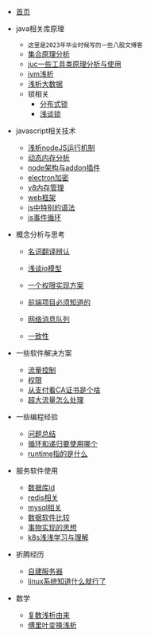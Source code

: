 <!-- _sidebar.md -->

- [首页](/zh-CN/home.md)
- java相关库原理
  * `这里是2023年毕业时候写的一些八股文博客`
  * [集合原理分析](/zh-CN/java/java集合实现原理.md)
  * [juc一些工具类原理分析与使用](/zh-CN/java/java多线程编程相关工具原理.md)
  * [jvm浅析](/zh-CN/java/jvm浅析.md)
  * [浅析大数据](/zh-CN/java/大数据浅析.md)
  * 锁相关
    * [分布式锁](/zh-CN/java/分布式锁.md)
    * [浅谈锁](/zh-CN/java/浅谈锁.md)
    
- javascript相关技术
  * [浅析nodeJS运行机制](/zh-CN/js/nodejs浅析.md)
  * [动态内存分析](/zh-CN/编译/动态内存分析.md)
  * [node架构与addon插件](/zh-CN/js/node架构.md)
  * [electron加密](/zh-CN/js/electron加密.md)
  * [v8内存管理](/zh-CN/js/v8内存管理.md)
  * [web框架](/zh-CN/js/nodeweb.md)
  * [js中特别的语法](/zh-CN/js/js特性.md)
  * [js事件循环](/zh-CN/js/js事件循环.md)

- 概念分析与思考
  * [名词翻译辨认](/zh-CN/other/名词翻译辨认.md)
  * [浅谈io模型](/zh-CN/java/大白话聊io模型.md)
  * [一个权限实现方案](/zh-CN/java/一个权限实现方案.md)
  
  * [前端项目必须知道的](/zh-CN/客户端/前端项目必须知道的.md)
  * [网络消息队列](/zh-CN/软件通信/消息队列模型.md)
  * [一致性](/zh-CN/软件通信/一致性.md)
  
- 一些软件解决方案
  * [流量控制](/zh-CN/arch/流量控制.md)
  * [权限](/zh-CN/database/权限.md)
  * [从支付看CA证书是个啥](/zh-CN/软件通信/ca证书.md)
  * [超大流量怎么处理](/zh-CN/arch/超大流量怎么处理.md)
- 一些编程经验
  - [问题总结](/zh-CN/code/issue.md)
  - [循环和递归要使用哪个](/zh-CN/code/循环和递归选哪个.md)
  - [runtime指的是什么](/zh-CN/code/runtime.md)
- 服务软件使用
  - [数据库id](/zh-CN/database/数据库id.md)
  - [redis相关](/zh-CN/database/redis相关.md)
  - [mysql相关](/zh-CN/database/mysql相关.md)
  - [数据软件比较](/zh-CN/database/数据软件比较.md)
  - [事物实现的思想](/zh-CN/database/事物.md)
  - [k8s浅浅学习与理解](/zh-CN/不成熟的/k8s.md)
- 折腾经历
  - [自建服务器](/zh-CN/网络与服务器/自建服务器.md)
  - [linux系统知道什么就行了](/zh-CN/网络与服务器/linux系统知道什么就行了.md)

- 数学
  - [复数浅析由来](/zh-CN/数学/复数由来浅析.md)
  - [傅里叶变换浅析](/zh-CN/数学/傅里叶变换.md)


